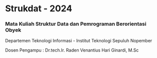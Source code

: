 # Strukdat - 2024

### Mata Kuliah Struktur Data dan Pemrograman Berorientasi Obyek 

Departemen Teknologi Informasi - Institut Teknologi Sepuluh Nopember

Dosen Pengampu : Dr.tech.Ir. Raden Venantius Hari Ginardi, M.Sc
